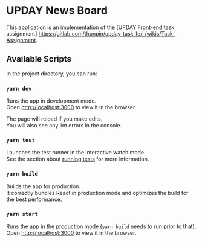 # UPDAY News Board

This application is an implementation of the [UPDAY Front-end task assignment] https://gitlab.com/thunpin/upday-task-fe/-/wikis/Task-Assignment.



## Available Scripts

In the project directory, you can run:

### `yarn dev`

Runs the app in development mode.\
Open [http://localhost:3000](http://localhost:3000) to view it in the browser.

The page will reload if you make edits.\
You will also see any lint errors in the console.

### `yarn test`

Launches the test runner in the interactive watch mode.\
See the section about [running tests](https://facebook.github.io/create-react-app/docs/running-tests) for more
information.

### `yarn build`

Builds the app for production.\
It correctly bundles React in production mode and optimizes the build for the best performance.

### `yarn start`

Runs the app in the production mode (`yarn build` needs to run prior to that).\
Open [http://localhost:3000](http://localhost:3000) to view it in the browser.
